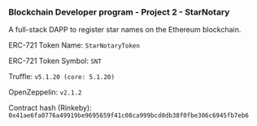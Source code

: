 ### Blockchain Developer program - Project 2 - StarNotary

A full-stack DAPP to register star names on the Ethereum blockchain.

ERC-721 Token Name:
`StarNotaryToken`

ERC-721 Token Symbol:
`SNT`

Truffle:
`v5.1.20 (core: 5.1.20)`

OpenZeppelin:
`v2.1.2`

Contract hash (Rinkeby):
`0x41ae6fa0776a49919be9695659f41c08ca999bcd0db38f0fbe306c6945fb7eb6`
